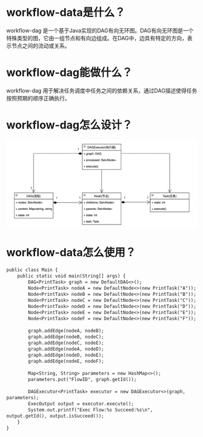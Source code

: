 # workflow-data是什么？
workflow-dag 是一个基于Java实现的DAG有向无环图。DAG有向无环图是一个特殊类型的图，它由一组节点和有向边组成。在DAG中，边具有特定的方向，表示节点之间的流动或关系。

# workflow-dag能做什么？
workflow-dag 用于解决任务调度中任务之间的依赖关系，通过DAG描述使得任务按照预期的顺序正确执行。

# workflow-dag怎么设计？
<img width="796" alt="image" src="https://github.com/AaronSheng/workflow-dag/blob/master/src/main/resources/domain.png">

# workflow-data怎么使用？
```
public class Main {
    public static void main(String[] args) {
        DAG<PrintTask> graph = new DefaultDAG<>();
        Node<PrintTask> nodeA = new DefaultNode<>(new PrintTask("A"));
        Node<PrintTask> nodeB = new DefaultNode<>(new PrintTask("B"));
        Node<PrintTask> nodeC = new DefaultNode<>(new PrintTask("C"));
        Node<PrintTask> nodeD = new DefaultNode<>(new PrintTask("D"));
        Node<PrintTask> nodeE = new DefaultNode<>(new PrintTask("E"));
        Node<PrintTask> nodeF = new DefaultNode<>(new PrintTask("F"));

        graph.addEdge(nodeA, nodeB);
        graph.addEdge(nodeB, nodeC);
        graph.addEdge(nodeC, nodeE);
        graph.addEdge(nodeA, nodeD);
        graph.addEdge(nodeD, nodeE);
        graph.addEdge(nodeE, nodeF);

        Map<String, String> parameters = new HashMap<>();
        parameters.put("FlowID", graph.getId());

        DAGExecutor<PrintTask> executor = new DAGExecutor<>(graph, parameters);
        ExecOutput output = executor.execute();
        System.out.printf("Exec Flow:%s Succeed:%s\n",  output.getId(), output.isSucceed());
    }
}
```
